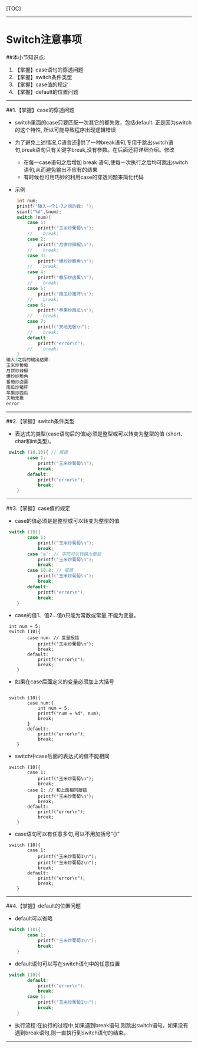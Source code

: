 [TOC]

----

# Switch注意事项

##本小节知识点:
1. 【掌握】case语句的穿透问题
2. 【掌握】switch条件类型
3. 【掌握】case值的规定
4. 【掌握】default的位置问题

---

##1.【掌握】case的穿透问题

- switch里面的case只要匹配一次其它的都失效，包括default. 正是因为switch的这个特性, 所以可能导致程序出现逻辑错误

- 为了避免上述情况,C语言还􏰀供了一种break语句,专用于跳出switch语句,break语句只有关键字break,没有参数。在后面还将详细介绍。修改
    + 在每一case语句之后增加 break 语句,使每一次执行之后均可跳出switch语句,从而避免输出不应有的结果
    + 有时候也可用巧妙的利用case的穿透问题来简化代码

- 示例
```c
    int num;
    printf("输入一个1-7之间的数: ");
    scanf("%d",&num);
    switch (num){
        case 1:
            printf("玉米炒葡萄\n");
        //    break;
        case 2:
            printf("月饼炒辣椒\n");
        //    break;
        case 3:
            printf("爆炒妙脆角\n");
        //    break;
        case 4:
            printf("番茄炒卤蛋\n");
        //    break;
        case 5:
            printf("南瓜炒猪肝\n");
        //    break;
        case 6:
            printf("苹果炒西瓜\n");
        //    break;
        case 7:
            printf("天地无极\n");
        //    break;
        default:
            printf("error\n");
        //    break;
    }
输入1之后的输出结果:
玉米炒葡萄
月饼炒辣椒
爆炒妙脆角
番茄炒卤蛋
南瓜炒猪肝
苹果炒西瓜
天地无极
error
```

---

##2.【掌握】switch条件类型

- 表达式的类型(case语句后的值)必须是整型或可以转变为整型的值 (short、char和int类型)。

```c
 switch (10.10){ // 报错
        case 1:
            printf("玉米炒葡萄\n");
            break;
        default:
            printf("error\n");
            break;
    }
```
---

##3.【掌握】case值的规定

- case的值必须是是整型或可以转变为整型的值
```c
 switch (10){
        case 1:
            printf("玉米炒葡萄\n");
            break;
        case 'a': // 字符可以转换为整型
            printf("玉米炒葡萄\n");
            break;
        case 10.8: // 报错
            printf("玉米炒葡萄\n");
            break;
        default:
            printf("error\n");
            break;
    }
```

- case的值1、值2...值n只能为常数或常量,不能为变量。
```
 int num = 5;
 switch (10){
        case num: // 变量报错
            printf("玉米炒葡萄\n");
            break;
        default:
            printf("error\n");
            break;
    }
```

- 如果在case后面定义的变量必须加上大括号
```

 switch (10){
        case num:{
            int num = 5;
            printf("num = %d", num);
            break;
        }
        default:
            printf("error\n");
            break;
    }
```
- switch中case后面的表达式的值不能相同
```
 switch (10){
        case 1:
            printf("玉米炒葡萄\n");
            break;
        case 1: // 和上面相同报错
            printf("玉米炒葡萄\n");
            break;
        default:
            printf("error\n");
            break;
    }
```
- case语句可以有任意多句,可以不用加括号“{}”
```
 switch (10){
        case 1:
            printf("玉米炒葡萄1\n");
            printf("玉米炒葡萄2\n");
            break;
        default:
            printf("error\n");
            break;
    }
```

---

##4.【掌握】default的位置问题

- default可以省略
```c
 switch (10){
        case 1:
            printf("玉米炒葡萄1\n");
            break;
    }
```

- default语句可以写在switch语句中的任意位置
```c
 switch (10){
        default:
            printf("error\n");
            break;
        case 1:
            printf("玉米炒葡萄1\n");
            break;
    }
```
+ 执行流程:在执行的过程中,如果遇到break语句,则跳出switch语句。如果没有遇到break语句,则一直执行到switch语句的结束。

---




